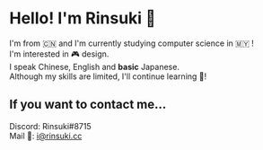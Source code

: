 # Hello! I'm Rinsuki 👋
I'm from 🇨🇳 and I'm currently studying computer science in 🇲🇾 !<br/>
I'm interested in 🎮 design.<br/>
I speak Chinese, English and <b>basic</b> Japanese.<br/>
Although my skills are limited, I'll continue learning 📖!<br/>

<h2>If you want to contact me...</h2>

Discord: Rinsuki#8715<br/>
Mail 📮: <a href="mailto:i@rinsuki.cc" target="_blank">i@rinsuki.cc</a>
